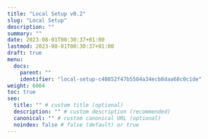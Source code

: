 ```yaml
---
title: "Local Setup v0.2"
slug: "Local Setup"
description: ""
summary: ""
date: 2023-08-01T00:30:37+01:00
lastmod: 2023-08-01T00:30:37+01:00
draft: true
menu:
  docs:
    parent: ""
    identifier: "local-setup-c40852f47b5584a34ecb8daa68c0c1de"
weight: 6004
toc: true
seo:
  title: "" # custom title (optional)
  description: "" # custom description (recommended)
  canonical: "" # custom canonical URL (optional)
  noindex: false # false (default) or true
---
```


